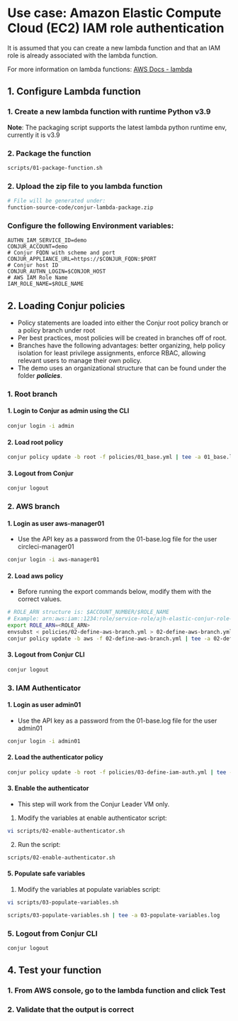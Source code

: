 # Use case: Amazon Elastic Compute Cloud (EC2) IAM role authentication

It is assumed that you can create a new lambda function and that an IAM role is already associated with the lambda function.

For more information on lambda functions: [AWS Docs - lambda](https://docs.aws.amazon.com/lambda/latest/dg/getting-started.html)

## 1. Configure Lambda function
### 1. Create a new lambda function with runtime Python v3.9
**Note**: The packaging script supports the latest lambda python runtime env, currently it is v3.9
### 2. Package the function
```bash
scripts/01-package-function.sh
```
### 2. Upload the zip file to you lambda function
```bash
# File will be generated under:
function-source-code/conjur-lambda-package.zip
```
### Configure the following Environment variables:
```properties
AUTHN_IAM_SERVICE_ID=demo
CONJUR_ACCOUNT=demo
# Conjur FQDN with scheme and port
CONJUR_APPLIANCE_URL=https://$CONJUR_FQDN:$PORT
# Conjur host ID
CONJUR_AUTHN_LOGIN=$CONJOR_HOST
# AWS IAM Role Name
IAM_ROLE_NAME=$ROLE_NAME
```

## 2. Loading Conjur policies
- Policy statements are loaded into either the Conjur root policy branch or a policy branch under root
- Per best practices, most policies will be created in branches off of root. 
- Branches have the following advantages: better organizing, help policy isolation for least privilege assignments, enforce RBAC, allowing relevant users to manage their own policy.
- The demo uses an organizational structure that can be found under the folder ***policies***.
### 1. Root branch
#### 1. Login to Conjur as admin using the CLI
```bash
conjur login -i admin
```
#### 2. Load root policy
```bash
conjur policy update -b root -f policies/01_base.yml | tee -a 01_base.log
```
#### 3. Logout from Conjur
```Bash
conjur logout
```
### 2. AWS branch
#### 1. Login as user aws-manager01
- Use the API key as a password from the 01-base.log file for the user circleci-manager01
```bash
conjur login -i aws-manager01
```
#### 2. Load aws policy
- Before running the export commands below, modify them with the correct values.
```bash
# ROLE_ARN structure is: $ACCOUNT_NUMBER/$ROLE_NAME
# Example: arn:aws:iam::1234:role/service-role/ajh-elastic-conjur-role-123 -> export ROLE_ARN=1234/ajh-elastic-conjur-role-123
export ROLE_ARN=<ROLE_ARN>
envsubst < policies/02-define-aws-branch.yml > 02-define-aws-branch.yml
conjur policy update -b aws -f 02-define-aws-branch.yml | tee -a 02-define-aws-branch.log
```
#### 3. Logout from Conjur CLI
```Bash
conjur logout
```
### 3. IAM Authenticator
#### 1. Login as user admin01
 - Use the API key as a password from the 01-base.log file for the user admin01
```bash
conjur login -i admin01
```
#### 2. Load the authenticator policy
```Bash
conjur policy update -b root -f policies/03-define-iam-auth.yml | tee -a 03-define-iam-auth.log
```
#### 3. Enable the authenticator
- This step will work from the Conjur Leader VM only.
1. Modify the variables at enable authenticator script:
```bash 
vi scripts/02-enable-authenticator.sh
```
2. Run the script:
```bash
scripts/02-enable-authenticator.sh
```
#### 5. Populate safe variables
1. Modify the variables at populate variables script:
```bash 
vi scripts/03-populate-variables.sh
```
```Bash
scripts/03-populate-variables.sh | tee -a 03-populate-variables.log
```
### 5. Logout from Conjur CLI
```Bash
conjur logout
```

## 4. Test your function
### 1. From AWS console, go to the lambda function and click Test
### 2. Validate that the output is correct


